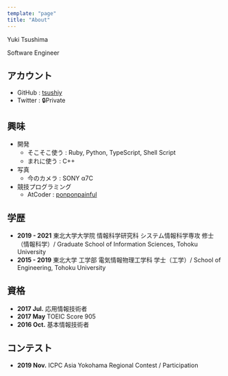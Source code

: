 ```yaml
---
template: "page"
title: "About"
---
```


Yuki Tsushima

Software Engineer

## アカウント

- GitHub : [tsushiy](https://github.com/tsushiy)
- Twitter : 🔒Private

## 興味

- 開発
  - そこそこ使う : Ruby, Python, TypeScript, Shell Script  
  - まれに使う : C++
- 写真
  - 今のカメラ : SONY α7C
- 競技プログラミング
  - AtCoder : [ponponpainful](https://atcoder.jp/users/ponponpainful)

## 学歴

- **2019 - 2021** 東北大学大学院 情報科学研究科 システム情報科学専攻 修士（情報科学）/ Graduate School of Information Sciences, Tohoku University
- **2015 - 2019** 東北大学 工学部 電気情報物理工学科 学士（工学）/ School of Engineering, Tohoku University

## 資格

- **2017 Jul.** 応用情報技術者
- **2017 May** TOEIC Score 905
- **2016 Oct.** 基本情報技術者

## コンテスト

- **2019 Nov.** ICPC Asia Yokohama Regional Contest / Participation
